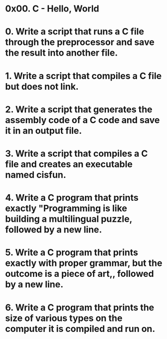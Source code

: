 # 0x00. C - Hello, World

# 0. Write a script that runs a C file through the preprocessor and save the result into another file.

# 1. Write a script that compiles a C file but does not link.

# 2. Write a script that generates the assembly code of a C code and save it in an output file.

# 3. Write a script that compiles a C file and creates an executable named cisfun.

# 4. Write a C program that prints exactly "Programming is like building a multilingual puzzle, followed by a new line.

# 5. Write a C program that prints exactly with proper grammar, but the outcome is a piece of art,, followed by a new line.

# 6. Write a C program that prints the size of various types on the computer it is compiled and run on.
